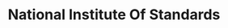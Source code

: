 ---
# This topic lives at
# https://digital.gov/topics/national-institute-of-standards

# Topic Title
title: "National Institute Of Standards"

# description — keep it short and clear
summary: ""

# Weight
weight: 1

# For more information on managing topics,
# see https://github.com/GSA/digitalgov.gov/wiki/topics
---